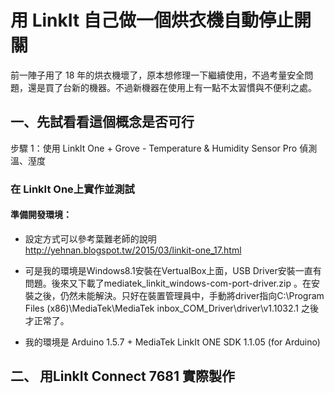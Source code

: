 # 用 LinkIt 自己做一個烘衣機自動停止開關
前一陣子用了 18 年的烘衣機壞了，原本想修理一下繼續使用，不過考量安全問題，還是買了台新的機器。不過新機器在使用上有一點不太習慣與不便利之處。

## 一、先試看看這個概念是否可行
步驟 1：使用 LinkIt One + Grove - Temperature & Humidity Sensor Pro 偵測溫、溼度

### 在 LinkIt One上實作並測試
#### 準備開發環境：
* 設定方式可以參考葉難老師的說明 http://yehnan.blogspot.tw/2015/03/linkit-one_17.html
* 可是我的環境是Windows8.1安裝在VertualBox上面，USB Driver安裝一直有問題。後來又下載了mediatek_linkit_windows-com-port-driver.zip 。在安裝之後，仍然未能解決。只好在裝置管理員中，手動將driver指向C:\Program Files (x86)\MediaTek\MediaTek inbox_COM_Driver\driver\v1.1032.1 之後才正常了。

* 我的環境是 Arduino 1.5.7 + MediaTek LinkIt ONE SDK 1.1.05 (for Arduino)



## 二、 用LinkIt Connect 7681 實際製作
